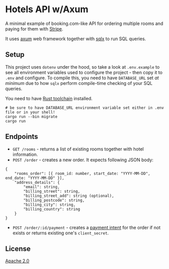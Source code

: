 # Hotels API w/Axum

A minimal example of booking.com-like API for ordering multiple rooms and paying for them with [Stripe](https://stripe.com/).

It uses [axum](https://github.com/tokio-rs/axum) web framework together with [sqlx](https://github.com/launchbadge/sqlx) to run SQL queries.

## Setup

This project uses `dotenv` under the hood, so take a look at `.env.example` to see all environment variables used to configure the project - then copy it to `.env` and configure. To compile this, you need to have `DATABASE_URL` set _at minimum_ due to how `sqlx` perform compile-time checking of your SQL queries.

You need to have [Rust toolchain](https://rustup.rs/) installed.

```
# be sure to have DATABASE_URL environment variable set either in .env file or in your shell!
cargo run --bin migrate
cargo run
```

## Endpoints

* `GET /rooms` - returns a list of existing rooms together with hotel information.
* `POST /order` - creates a new order. It expects following JSON body:

```
{
    "rooms_order": [{ room_id: number, start_date: "YYYY-MM-DD", end_date: "YYYY-MM-DD" }],
    "address_details": {
        "email": string,
        "billing_street": string,
        "billing_street_add": string (optional),
        "billing_postcode": string,
        "billing_city": string,
        "billing_country": string
    }
}
```

* `POST /order/:id/payment` - creates a [payment intent](https://stripe.com/docs/payments/payment-intents) for the order if not exists or returns existing one's `client_secret`.

## License

[Apache 2.0](https://www.apache.org/licenses/LICENSE-2.0.txt)
